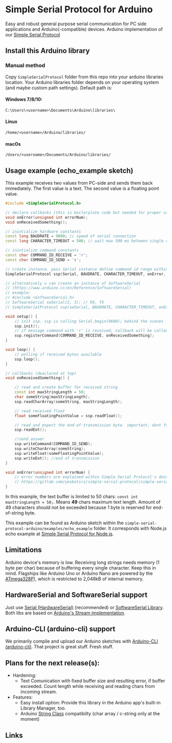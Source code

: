# Simple Serial Protocol for Arduino
Easy and robust general purpose serial communication for PC side applications and Arduino(-compatible) devices.
Arduino implementation of our [Simple Serial Protocol]

## Install this Arduino library
### Manual method
Copy `SimpleSerialProtocol` folder from this repo into your arduino libraries location. 
Your Arduino libraries folder depends on your operating system (and maybe custom path settings). Default path is:
#### Windows 7/8/10:
`C:\Users\<username>\Documents\Arduino\libraries\`
#### Linux
`/home/<username>/Arduino/libraries/`
#### macOs
`/Users/<username>/Documents/Arduino/libraries/`

## Usage example (echo_example sketch)
This example receives two values from PC-side and sends them back immediately. 
The first value is a text. 
The second value is a floating point value.

```c++
#include <SimpleSerialProtocol.h>

// declare callbacks (this is boilerplate code but needed for proper compilation of the sketch)
void onError(unsigned int errorNum);
void onReceivedSomething();

// inintialize hardware constants
const long BAUDRATE = 9600; // speed of serial connection
const long CHARACTER_TIMEOUT = 500; // wait max 500 ms between single chars to be received

// inintialize command constants
const char COMMAND_ID_RECEIVE = 'r';
const char COMMAND_ID_SEND = 's';

// create instance. pass Serial instance define command id range within ssp is listening
SimpleSerialProtocol ssp(Serial, BAUDRATE, CHARACTER_TIMEOUT, onError, 'a', 'z');

// alternatively u can create an instance of SoftwareSerial
// (https://www.arduino.cc/en/Reference/SoftwareSerial)
// example:
// #include <SoftwareSerial.h>
// SoftwareSerial swSerial(2, 3); // RX, TX
// SimpleSerialProtocol ssp(swSerial, BAUDRATE, CHARACTER_TIMEOUT, onError, 'a', 'z');

void setup() {
    // init ssp. ssp is calling Serial.begin(9600); behind the scenes
    ssp.init();
    // if message command with 'r' is received, callback will be called
    ssp.registerCommand(COMMAND_ID_RECEIVE, onReceivedSomething);
}

void loop() {
    // polling if received bytes available
    ssp.loop();
}

// callbacks (deaclared at top)
void onReceivedSomething() {

    // read and create buffer for received string
    const int maxStringLength = 50;
    char someString[maxStringLength];
    ssp.readCharArray(someString, maxStringLength);

    // read received float
    float someFloatingPointValue = ssp.readFloat();

    // read and expect the end-of-transmission byte. important, dont forget
    ssp.readEot();

    //send answer
    ssp.writeCommand(COMMAND_ID_SEND);
    ssp.writeCharArray(someString);
    ssp.writeFloat(someFloatingPointValue);
    ssp.writeEot(); //end of transmission
}

void onError(unsigned int errorNum) {
    // error numbers are explained within Simple Serial Protocol's documentation at:
    // https://gitlab.com/yesbotics/simple-serial-protocol/simple-serial-protocol-docs
}
```
In this example, the text buffer is limited to 50 chars: `const int maxStringLength = 50;`.
Means **49** chars maximum text length. 
Amount of 49 characters should not be exceeded because 
1 byte is reserved for end-of-string byte.

This example can be found as Arduino sketch within the `simple-serial-protocol-arduino/examples/echo_example` folder.
It corresponds with Node.js echo example at [Simple Serial Protocol for Node.js].

## Limitations
Arduino device's memory is low.
Receiving long strings needs memory (1 byte per char) because of buffering every single character. 
Keep this in mind.
Flagships like Arduino Uno or Arduino Nano are powered by the [ATmega328P]), 
which is restricted to 2,048kB of internal memory. 

## HardwareSerial and SoftwareSerial support
Just use [Serial (HardwareSerial)] (recommended) or [SoftwareSerial Library].
Both libs are based on [Arduino's Stream implementation].

## Arduino-CLI (arduino-cli) support 
We primarily compile and upload our Arduino sketches with [Arduino-CLI (arduino-cli)].
That project is great stuff. Fresh stuff.

## Plans for the next release(s): 
* Hardening: 
    * Text Comunication with fixed buffer size and resulting error, if buffer exceeded.
    Count length while receiving and reading chars from incoming stream.
* Features:
    * Easy install option: Provide this library in the Arduino app's built-in Library Manager, too.
    * Arduino [String Class] compatibilty (char array / c-string only at the moment)

## Links
[Simple Serial Protocol]:https://gitlab.com/yesbotics/simple-serial-protocol/simple-serial-protocol-docs
[Simple Serial Protocol for Node.js]:https://gitlab.com/yesbotics/simple-serial-protocol/simple-serial-protocol-node
[Serial (HardwareSerial)]:https://www.arduino.cc/reference/en/language/functions/communication/serial/
[SoftwareSerial Library]:https://www.arduino.cc/en/Reference/SoftwareSerial
[Arduino's Stream implementation]:https://www.arduino.cc/reference/en/language/functions/communication/stream/
[Arduino-CLI (arduino-cli)]:https://github.com/arduino/arduino-cli
[String Class]:https://www.arduino.cc/reference/tr/language/variables/data-types/stringobject/
[ATmega328P]:https://www.microchip.com/wwwproducts/en/ATmega328p